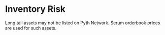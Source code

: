 # Inventory Risk

Long tail assets may not be listed on Pyth Network. Serum orderbook prices are used for such assets.
